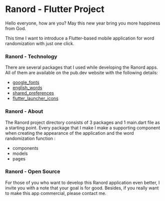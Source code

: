 # Ranord - Flutter Project
Hello everyone, how are you? May this new year bring you more happiness from God.

This time I want to introduce a Flutter-based mobile application for word randomization with just one click.

### Ranord - Technology
There are several packages that I used while developing the Ranord apps. All of them are available on the pub.dev website with the following details:
- [google_fonts](https://pub.dev/packages/google_fonts)
- [english_words](https://pub.dev/packages/english_words)
- [shared_preferences](https://pub.dev/packages/shared_preferences)
- [flutter_launcher_icons](https://pub.dev/packages/flutter_launcher_icons)

### Ranord - About
The Ranord project directory consists of 3 packages and 1 main.dart file as a starting point. Every package that I make I make a supporting component when creating the appearance of the application and the word randomization function :
- components
- models
- pages

### Ranord - Open Source
For those of you who want to develop this Ranord application even better, I invite you with a note that your goal is for good. Besides, if you really want to make this app commercial, please contact me.
